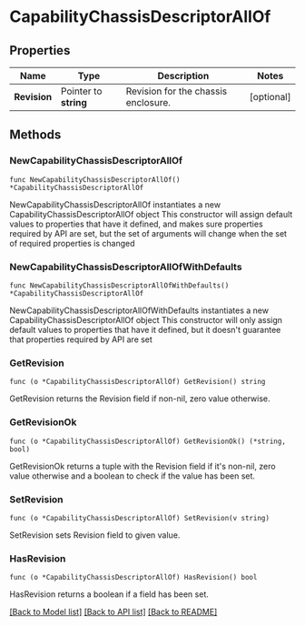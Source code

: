 # CapabilityChassisDescriptorAllOf

## Properties

Name | Type | Description | Notes
------------ | ------------- | ------------- | -------------
**Revision** | Pointer to **string** | Revision for the chassis enclosure. | [optional] 

## Methods

### NewCapabilityChassisDescriptorAllOf

`func NewCapabilityChassisDescriptorAllOf() *CapabilityChassisDescriptorAllOf`

NewCapabilityChassisDescriptorAllOf instantiates a new CapabilityChassisDescriptorAllOf object
This constructor will assign default values to properties that have it defined,
and makes sure properties required by API are set, but the set of arguments
will change when the set of required properties is changed

### NewCapabilityChassisDescriptorAllOfWithDefaults

`func NewCapabilityChassisDescriptorAllOfWithDefaults() *CapabilityChassisDescriptorAllOf`

NewCapabilityChassisDescriptorAllOfWithDefaults instantiates a new CapabilityChassisDescriptorAllOf object
This constructor will only assign default values to properties that have it defined,
but it doesn't guarantee that properties required by API are set

### GetRevision

`func (o *CapabilityChassisDescriptorAllOf) GetRevision() string`

GetRevision returns the Revision field if non-nil, zero value otherwise.

### GetRevisionOk

`func (o *CapabilityChassisDescriptorAllOf) GetRevisionOk() (*string, bool)`

GetRevisionOk returns a tuple with the Revision field if it's non-nil, zero value otherwise
and a boolean to check if the value has been set.

### SetRevision

`func (o *CapabilityChassisDescriptorAllOf) SetRevision(v string)`

SetRevision sets Revision field to given value.

### HasRevision

`func (o *CapabilityChassisDescriptorAllOf) HasRevision() bool`

HasRevision returns a boolean if a field has been set.


[[Back to Model list]](../README.md#documentation-for-models) [[Back to API list]](../README.md#documentation-for-api-endpoints) [[Back to README]](../README.md)


